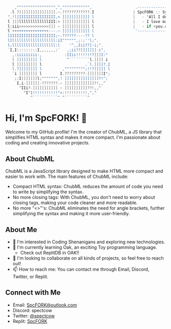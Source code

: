 ```go
    ,""""""""""""""""",^,"""""""""""",                   .-------------------------------------.   .---.
  .l ?]]]]]]]]]]]]]]]].~.????????????.I                 | SpcFORK :: Syntax Guru                |  |   |
 ",!l]IIIIIIIIIIIIIIII,< ]]]]]]]]]]]] l                 |   - "All I do is hack langs"          |  |   |
 l ]]]lllllllllllllIII:> ]]]]]]]]]]]] l                 |   - I love making all software,       |  |   '----.
 l:iii>>>>>>>>>>>>>]]] ~ ]]]]]]]]]]]] l                 |   - if <you.can>(!\.makeLangs) learn! |  (________'
 l`++++++++++++++++---.~ ]]]]]]]]]]]] l                  '-------------------------------------'   ==========
 lIIIIIIIIIIIIIIIIIIII;~.??????----?? l                 
 lIlllllllllllllllllll:iI"""""",;:;''l;".               
 l;lllllllllllllllllll:l    '^,,Iii??]-i;".             
 `I,I:::::::::I,,,,,,,:`   ,;ii??]]]]]]]-i",            
   ,:iiiiiiiii:,          :IIii!!!!!!!?]]]I:"           
   l ]]]]]]]]] l           ^`````````l.]]]] i           
   l ]]]]]]]]] l                   .`l.]]]]?.I          
   l.?]]]]]]]] l         ,""""""""";!!?]]]]] l          
   `i ]]]]]]]] l        I.?????????-]]]]]]]I";          
    ;:I]]]]]]]l;""""""",! ]]]]]]]]]]]]]]]?!^;           
     I,i-]]]]]]-???????.~ ]]]]]]]]]]]]]?!,,^            
      ^IIi?-]]]]]]]]]]] ~ ]]]]]]]]]]??!,,^              
        ^I"I!!!!!!!!!!!">:!!!!!!!!!!,",^                
           ^```````````^ ^``````````^
```

# Hi, I'm SpcFORK! 👋
Welcome to my GitHub profile! I'm the creator of ChubML, a JS library that simplifies HTML syntax and makes it more compact. I'm passionate about coding and creating innovative projects.

## About ChubML

ChubML is a JavaScript library designed to make HTML more compact and easier to work with. The main features of ChubML include:

- Compact HTML syntax: ChubML reduces the amount of code you need to write by simplifying the syntax.
- No more closing tags: With ChubML, you don't need to worry about closing tags, making your code cleaner and more readable.
- No more "<>"'s: ChubML eliminates the need for angle brackets, further simplifying the syntax and making it more user-friendly.

## About Me

- 👀 I'm interested in Coding Shenanigans and exploring new technologies.
- 🌱 I'm currently learning Oak, an exciting Toy programming language.
    - Check out ReplitDB in OAK!!
- 💞️ I'm looking to collaborate on all kinds of projects, so feel free to reach out!
- 📫 How to reach me: You can contact me through Email, Discord, Twitter, or Replit.

## Connect with Me

- Email: [SpcFORK@outlook.com](mailto:SpcFORK@outlook.com)
- Discord: spectcow
- Twitter: [@spectcow](https://twitter.com/spectcow)
- Replit: [SpcFORK](https://replit.com/@Spcfork)

<!---
SpcFORK/SpcFORK is a ✨ special ✨ repository because its `README.md` (this file) appears on your GitHub profile.
You can click the Preview link to take a look at your changes.
--->
